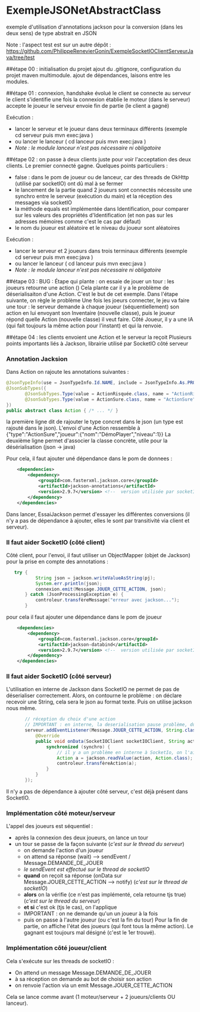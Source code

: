 # ExempleJSONetAbstractClass
exemple d'utilisation d'annotations jackson pour la conversion (dans les deux sens) de type abstrait en JSON

Note : l'aspect test est sur un autre dépôt : https://github.com/PhilippeRenevierGonin/ExempleSocketIOClientServeurJava/tree/test

##étape 00 : initialisation du projet 
ajout du .gitignore, configuration du projet maven multimodule. 
ajout de dépendances, laisons entre les modules.

##étape 01 : connexion, handshake évolué
le client se connecte au serveur
le client s'identifie une fois la connexion établie
le moteur (dans le serveur) accepte le joueur
le serveur envoie fin de partie (le client a gagné)

Exécution : 
 - lancer le serveur et le joueur dans deux terminaux différents (exemple cd serveur puis mvn exec:java )
 -  ou lancer le lanceur  ( cd lanceur puis mvn exec:java )
 - _Note : le module lanceur n'est pas nécessaire ni obligatoire_

##étape 02 : on passe à deux clients
juste pour voir l'acceptation des deux clients. Le premier connecté gagne. 
Quelques points particuliers : 
 - <cleanupDaemonThreads>false</cleanupDaemonThreads> : dans le pom de joueur ou de lanceur, car des threads de OkHttp (utilisé par socketIO) ont dû mal à se fermer
 - le lancement de la partie quand 2 joueurs sont connectés nécessite une synchro entre le serveur (exécution du main) et la réception des messages via socketIO
 - la méthode equals est implémentée dans Identification, pour comparer sur les valeurs des propriétés d'Identification (et non pas sur les adresses mémoires comme c'est le cas par défaut)
 - le nom du joueur est aléatoire et le niveau du joueur sont aléatoires

Exécution : 
 - lancer le serveur et 2 joueurs dans trois terminaux différents (exemple cd serveur puis mvn exec:java )
 -  ou lancer le lanceur  ( cd lanceur puis mvn exec:java )
 - _Note : le module lanceur n'est pas nécessaire ni obligatoire_
 
 
##étape 03 :  BUG : Étape qui plante : on essaie de jouer un tour : les joueurs retourne une action ()
Cela plante car il y a le problème de déserialisaiton d'une Action. C'est le but de cet exemple. Dans l'étape suivante, on règle le problème 
Une fois les joeurs connecter, le jeu va faire une tour : le serveur demande à chaque joueur (séquentiellement) son action en lui envoyant son Inventaire (nouvelle classe), puis le joueur répond quelle Action (nouvelle classe) il veut faire.
Côté Joueur, il y a une IA (qui fait toujours la même action pour l'instant) et qui la renvoie. 

##étape 04 : les clients envoient une Action et le serveur la reçoit 
Plusieurs points importants liés à Jackson, librairie utilisé par SocketIO côté serveur

### Annotation Jacksion 
Dans Action on rajoute les annotations suivantes :   
 ```java
@JsonTypeInfo(use = JsonTypeInfo.Id.NAME, include = JsonTypeInfo.As.PROPERTY, property = "type")
@JsonSubTypes({
        @JsonSubTypes.Type(value = ActionRisquée.class, name = "ActionRisquée"),
        @JsonSubTypes.Type(value = ActionSure.class, name = "ActionSure")
})
public abstract class Action { /* ... */ }
```
 la première ligne dit de rajouter le type concret dans le json (un type est rajouté dans le json). L'envoi d'une Action ressemble à {"type":"ActionSure","joueur":{"nom":"DémoPlayer","niveau":1}}
 La deuxième ligne permet d'associer la classe concrète, utile pour la désérialisation (json -> java)
 
 Pour cela, il faut ajouter uné dépendance dans le pom de donnees : 
```xml
    <dependencies>
        <dependency>
            <groupId>com.fasterxml.jackson.core</groupId>
            <artifactId>jackson-annotations</artifactId>
            <version>2.9.7</version> <!--  version utilisée par socketIOserveur https://github.com/mrniko/netty-socketio/blob/641d64ad95c60177f629dd16cef461f9dd09875b/pom.xml -->
        </dependency>
    </dependencies>
```
 Dans lancer, EssaiJackson permet d'essayer les différentes conversions (il n'y a pas de dépendance à ajouter, elles le sont par transitivité via client et serveur).
 
 ### Il faut aider SocketIO (côté client)
 Côté client, pour l'envoi, il faut utiliser un ObjectMapper (objet de Jackson) pour la prise en compte des annotations : 
 ```java
    try {
            String json = jackson.writeValueAsString(pj);
            System.err.println(json);
            connexion.emit(Message.JOUER_CETTE_ACTION, json);
        } catch (JsonProcessingException e) {
            controleur.transfèreMessage("erreur avec jackson...");
        }
```
pour cela il faut ajouter une dépendance dans le pom de joueur
```xml
    <dependencies>
        <dependency>
            <groupId>com.fasterxml.jackson.core</groupId>
            <artifactId>jackson-databind</artifactId>
            <version>2.9.7</version> <!--  version utilisée par socketIOserveur https://github.com/mrniko/netty-socketio/blob/641d64ad95c60177f629dd16cef461f9dd09875b/pom.xml -->
        </dependency>
    </dependencies>
```

 ### Il faut aider SocketIO (côté serveur)
L'utilisation en interne de Jackson dans SocketIO ne permet de pas de déserialiser correctement. Alors, on contourne le problème : on déclare recevoir une String, cela sera le json au format texte. Puis on utilise jackson nous même.
 ```java
        // réception du choix d'une action
        // IMPORTANT : en interne, la deserialisation pause problème, du coup on passe par une chaine qu'on désérialise à la main
        serveur.addEventListener(Message.JOUER_CETTE_ACTION, String.class, new DataListener<String>() {
            @Override
            public void onData(SocketIOClient socketIOClient, String action, AckRequest ackRequest) throws Exception {
                synchronized (synchro) {
                    // il y a un problème en interne à SocketIo, on l'aide un peu, on fait la conversion nous même
                    Action a = jackson.readValue(action, Action.class);
                    controleur.transfèreAction(a);
                }
            }
        });
```
Il n'y a pas de dépendance à ajouter côté serveur, c'est déjà présent dans SocketIO. 

### Implémentation côté moteur/serveur
L'appel des joueurs est séquentiel : 
 - après la connexion des deux joueurs, on lance un tour
 - un tour se passe de la façon suivante (_c'est sur le thread du serveur_) 
    - on demande l'action d'un joueur
    - on attend sa réponse (wait) --> sendEvent / Message.DEMANDE_DE_JOUER
    - _le sendEvent est effectué sur le thread de socketIO_
    - **quand** on reçoit sa réponse (onData sur Message.JOUER_CETTE_ACTION --> notify) (_c'est sur le thread de socketIO_)
    - **alors** on la vérifie (ce n'est pas implémenté, cela retourne tjs true)  (_c'est sur le thread du serveur_) 
    - **et si** c'est ok (tjs le cas), on l'applique
    - IMPORTANT : on ne demande qu'un un joueur à la fois
    - puis on passe à l'autre joueur (ou c'est la fin du tour)
Pour la fin de partie, on affiche l'état des joueurs (qui font tous la même action). Le gagnant est toujours mal désigné (c'est le 1er trouvé). 

### Implémentation côté joueur/client
Cela s'exécute sur les threads de socketIO :
 - On attend un message Message.DEMANDE_DE_JOUER
 - à sa réception on demande au bot de choisir son action
 - on renvoie l'action via un emit Message.JOUER_CETTE_ACTION

Cela se lance comme avant (1 moteur/serveur + 2 joueurs/clients OU lanceur). 
